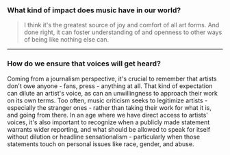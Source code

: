 ### What kind of impact does music have in our world?

> I think it's the greatest source of joy and comfort of all art forms. And done right, it can foster understanding of and openness to other ways of being like nothing else can.

***

### How do we ensure that voices will get heard?

Coming from a journalism perspective, it's crucial to remember that artists don't owe anyone - fans, press - anything at all. That kind of expectation can dilute an artist's voice, as can an unwillingness to approach their work on its own terms. Too often, music criticism seeks to legitimize artists - especially the stranger ones - rather than taking their work for what it is, and going from there. In an age where we have direct access to artists' voices, it's also important to recognize when a publicly made statement warrants wider reporting, and what should be allowed to speak for itself without dilution or headline sensationalism - particularly when those statements touch on personal issues like race, gender, and abuse.
